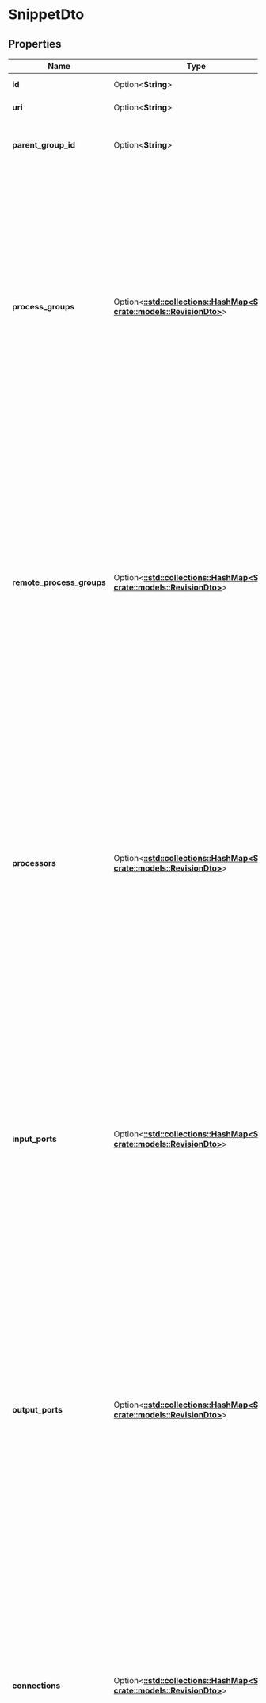 # SnippetDto

## Properties

Name | Type | Description | Notes
------------ | ------------- | ------------- | -------------
**id** | Option<**String**> | The id of the snippet. | [optional]
**uri** | Option<**String**> | The URI of the snippet. | [optional]
**parent_group_id** | Option<**String**> | The group id for the components in the snippet. | [optional]
**process_groups** | Option<[**::std::collections::HashMap<String, crate::models::RevisionDto>**](RevisionDTO.md)> | The ids of the process groups in this snippet. These ids will be populated within each response. They can be specified when creating a snippet. However, once a snippet has been created its contents cannot be modified (these ids are ignored during update requests). | [optional]
**remote_process_groups** | Option<[**::std::collections::HashMap<String, crate::models::RevisionDto>**](RevisionDTO.md)> | The ids of the remote process groups in this snippet. These ids will be populated within each response. They can be specified when creating a snippet. However, once a snippet has been created its contents cannot be modified (these ids are ignored during update requests). | [optional]
**processors** | Option<[**::std::collections::HashMap<String, crate::models::RevisionDto>**](RevisionDTO.md)> | The ids of the processors in this snippet. These ids will be populated within each response. They can be specified when creating a snippet. However, once a snippet has been created its contents cannot be modified (these ids are ignored during update requests). | [optional]
**input_ports** | Option<[**::std::collections::HashMap<String, crate::models::RevisionDto>**](RevisionDTO.md)> | The ids of the input ports in this snippet. These ids will be populated within each response. They can be specified when creating a snippet. However, once a snippet has been created its contents cannot be modified (these ids are ignored during update requests). | [optional]
**output_ports** | Option<[**::std::collections::HashMap<String, crate::models::RevisionDto>**](RevisionDTO.md)> | The ids of the output ports in this snippet. These ids will be populated within each response. They can be specified when creating a snippet. However, once a snippet has been created its contents cannot be modified (these ids are ignored during update requests). | [optional]
**connections** | Option<[**::std::collections::HashMap<String, crate::models::RevisionDto>**](RevisionDTO.md)> | The ids of the connections in this snippet. These ids will be populated within each response. They can be specified when creating a snippet. However, once a snippet has been created its contents cannot be modified (these ids are ignored during update requests). | [optional]
**labels** | Option<[**::std::collections::HashMap<String, crate::models::RevisionDto>**](RevisionDTO.md)> | The ids of the labels in this snippet. These ids will be populated within each response. They can be specified when creating a snippet. However, once a snippet has been created its contents cannot be modified (these ids are ignored during update requests). | [optional]
**funnels** | Option<[**::std::collections::HashMap<String, crate::models::RevisionDto>**](RevisionDTO.md)> | The ids of the funnels in this snippet. These ids will be populated within each response. They can be specified when creating a snippet. However, once a snippet has been created its contents cannot be modified (these ids are ignored during update requests). | [optional]

[[Back to Model list]](../README.md#documentation-for-models) [[Back to API list]](../README.md#documentation-for-api-endpoints) [[Back to README]](../README.md)


